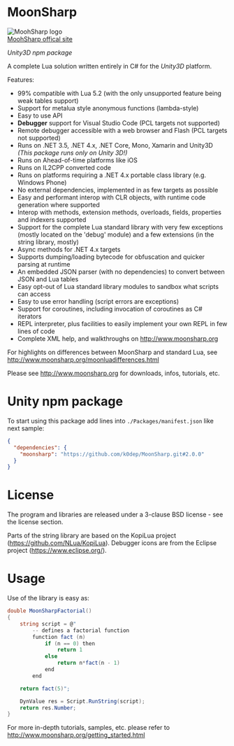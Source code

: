 MoonSharp
=========
![MoohSharp logo](http://www.moonsharp.org/logos/moonsharp.png)  
[MoohSharp offical site](http://www.moonsharp.org/logos/moonsharp.png)


_Unity3D npm package_  

A complete Lua solution written entirely in C# for the *Unity3D* platform.

Features:
* 99% compatible with Lua 5.2 (with the only unsupported feature being weak tables support) 
* Support for metalua style anonymous functions (lambda-style)
* Easy to use API
* **Debugger** support for Visual Studio Code (PCL targets not supported)
* Remote debugger accessible with a web browser and Flash (PCL targets not supported)
* Runs on .NET 3.5, .NET 4.x, .NET Core, Mono, Xamarin and Unity3D *(This package runs only on Unity 3D!)*
* Runs on Ahead-of-time platforms like iOS
* Runs on IL2CPP converted code
* Runs on platforms requiring a .NET 4.x portable class library (e.g. Windows Phone)
* No external dependencies, implemented in as few targets as possible
* Easy and performant interop with CLR objects, with runtime code generation where supported
* Interop with methods, extension methods, overloads, fields, properties and indexers supported
* Support for the complete Lua standard library with very few exceptions (mostly located on the 'debug' module) and a few extensions (in the string library, mostly)
* Async methods for .NET 4.x targets
* Supports dumping/loading bytecode for obfuscation and quicker parsing at runtime
* An embedded JSON parser (with no dependencies) to convert between JSON and Lua tables
* Easy opt-out of Lua standard library modules to sandbox what scripts can access
* Easy to use error handling (script errors are exceptions)
* Support for coroutines, including invocation of coroutines as C# iterators 
* REPL interpreter, plus facilities to easily implement your own REPL in few lines of code
* Complete XML help, and walkthroughs on http://www.moonsharp.org

For highlights on differences between MoonSharp and standard Lua, see http://www.moonsharp.org/moonluadifferences.html

Please see http://www.moonsharp.org for downloads, infos, tutorials, etc.

Unity npm package
=================

To start using this package add lines into `./Packages/manifest.json` like next sample:
```json
{
  "dependencies": {
    "moonsharp": "https://github.com/k0dep/MoonSharp.git#2.0.0"
  }
}
```

License
=======

The program and libraries are released under a 3-clause BSD license - see the license section.

Parts of the string library are based on the KopiLua project (https://github.com/NLua/KopiLua).
Debugger icons are from the Eclipse project (https://www.eclipse.org/).


Usage
=====

Use of the library is easy as:

```C#
double MoonSharpFactorial()
{
	string script = @"    
		-- defines a factorial function
		function fact (n)
			if (n == 0) then
				return 1
			else
				return n*fact(n - 1)
			end
		end

	return fact(5)";

	DynValue res = Script.RunString(script);
	return res.Number;
}
```

For more in-depth tutorials, samples, etc. please refer to http://www.moonsharp.org/getting_started.html

